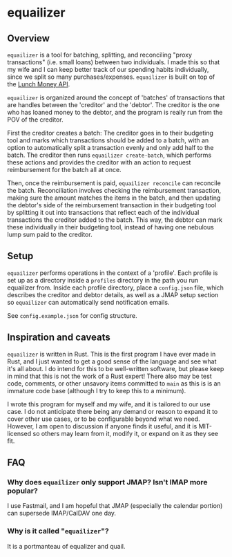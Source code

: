 # equailizer
## Overview
`equailizer` is a tool for batching, splitting, and reconciling "proxy transactions" (i.e. small loans) between two individuals. I made this so that my wife and I can keep better track of our spending habits individually, since we split so many purchases/expenses. `equailizer` is built on top of the [Lunch Money API](https://lunchmoney.dev).

`equailizer` is organized around the concept of 'batches' of transactions that are handles between the 'creditor' and the 'debtor'. The creditor is the one who has loaned money to the debtor, and the program is really run from the POV of the creditor.

First the creditor creates a batch: The creditor goes in to their budgeting tool and marks which transactions should be added to a batch, with an option to automatically split a transaction evenly and only add half to the batch. The creditor then runs `equailizer create-batch`, which performs these actions and provides the creditor with an action to request reimbursement for the batch all at once.

Then, once the reimbursement is paid, `equailizer reconcile` can reconcile the batch. Reconciliation involves checking the reimbursement transaction, making sure the amount matches the items in the batch, and then updating the debtor's side of the reimbursement transaction in their budgeting tool by splitting it out into transactions that reflect each of the individual transactions the creditor added to the batch. This way, the debtor can mark these individually in their budgeting tool, instead of having one nebulous lump sum paid to the creditor.

## Setup

`equailizer` performs operations in the context of a 'profile'. Each profile is set up as a directory inside a `profiles` directory in the path you run equailizer from. Inside each profile directory, place a `config.json` file, which describes the creditor and debtor details, as well as a JMAP setup section so `equailizer` can automatically send notification emails.

See `config.example.json` for config structure.

## Inspiration and caveats

`equailizer` is written in Rust. This is the first program I have ever made in Rust, and I just wanted to get a good sense of the language and see what it's all about. I do intend for this to be well-written software, but please keep in mind that this is not the work of a Rust expert! There also may be test code, comments, or other unsavory items committed to `main` as this is is an immature code base (although I try to keep this to a minimum).

I wrote this program for myself and my wife, and it is tailored to our use case. I do not anticipate there being any demand or reason to expand it to cover other use cases, or to be configurable beyond what we need. However, I am open to discussion if anyone finds it useful, and it is MIT-licensed so others may learn from it, modify it, or expand on it as they see fit.

## FAQ

### Why does `equailizer` only support JMAP? Isn't IMAP more popular?

I use Fastmail, and I am hopeful that JMAP (especially the calendar portion) can supersede IMAP/CalDAV one day.

### Why is it called "`equailizer`"?

It is a portmanteau of equalizer and quail.
